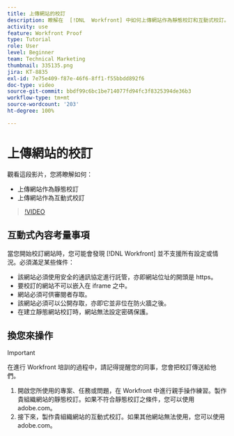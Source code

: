 ```yaml
---
title: 上傳網站的校訂
description: 瞭解在  [!DNL  Workfront] 中如何上傳網站作為靜態校訂和互動式校訂。
activity: use
feature: Workfront Proof
type: Tutorial
role: User
level: Beginner
team: Technical Marketing
thumbnail: 335135.png
jira: KT-8835
exl-id: 7e75e409-f87e-46f6-8ff1-f55bbdd892f6
doc-type: video
source-git-commit: bbdf99c6bc1be714077fd94fc3f8325394de36b3
workflow-type: tm+mt
source-wordcount: '203'
ht-degree: 100%

---
```


# 上傳網站的校訂

觀看這段影片，您將瞭解如何：

* 上傳網站作為靜態校訂
* 上傳網站作為互動式校訂

>[!VIDEO](https://video.tv.adobe.com/v/3445078/?quality=12&learn=on&enablevpops=1&captions=chi_hant)


## 互動式內容考量事項

當您開始校訂網站時，您可能會發現 [!DNL Workfront] 並不支援所有設定或情況。必須滿足某些條件：

* 該網站必須使用安全的通訊協定進行託管，亦即網站位址的開頭是 https。
* 要校訂的網站不可以嵌入在 iframe 之中。
* 網站必須可供審閱者存取。
* 該網站必須可以公開存取，亦即它並非位在防火牆之後。
* 在建立靜態網站校訂時，網站無法設定密碼保護。

## 換您來操作

>[!IMPORTANT]
>
>在進行 Workfront 培訓的過程中，請記得提醒您的同事，您會把校訂傳送給他們。

1. 開啟您所使用的專案、任務或問題，在 Workfront 中進行親手操作練習。製作貴組織網站的靜態校訂。如果不符合靜態校訂之條件，您可以使用 adobe.com。
1. 接下來，製作貴組織網站的互動式校訂。如果其他網站無法使用，您可以使用 adobe.com。

<!-- 
Learn more about these considerations in the articles Generate a static proof for a website or other web content and Generate an interactive proof for a website or other web content. 
-->

<!--
### Learn more
[!DNL Workfront] also supports interactive proofing of files generated from a ZIP file. Learn how to prepare the ZIP file for uploading in the article Interactive content proofs.

* Generate a static proof for a website or other web content
* Generate an interactive proof for a website or other web content
* Generate a proof for interactive content in a ZIP file
* Understand the desktop proofing viewer
* Install the desktop proofing viewer
-->
